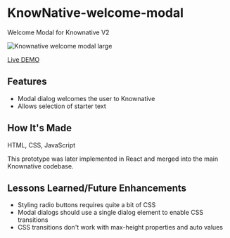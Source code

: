 # KnowNative-welcome-modal
Welcome Modal for Knownative V2

![Knownative welcome modal large](https://github.com/user-attachments/assets/bb64b62b-fbc6-461d-917e-5a64d2db66a7)

[Live DEMO](https://rennacarver.github.io/KnowNative-welcome-modal/)

## Features

- Modal dialog welcomes the user to Knownative
- Allows selection of starter text

## How It's Made

HTML, CSS, JavaScript

This prototype was later implemented in React and merged into the main Knownative codebase.

## Lessons Learned/Future Enhancements

- Styling radio buttons requires quite a bit of CSS
- Modal dialogs should use a single dialog element to enable CSS transitions
- CSS transitions don't work with max-height properties and auto values
